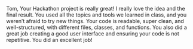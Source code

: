 Tom, 
Your Hackathon project is really great! I really love the idea and the final result.
You used all the topics and tools we learned in class, and you weren’t afraid to try new things.
Your code is readable, super clean, and well-structured, with different files, classes, and functions.
You also did a great job creating a good user interface and ensuring your code is not repetitive.
You did an excellent job!
